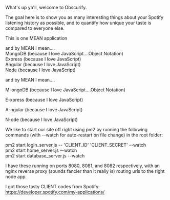 What's up ya'll, welcome to Obscurify.

The goal here is to show you as many interesting things about
your Spotify listening history as possible, and to quantify
how unique your taste is compared to everyone else.

This is one MEAN application

and by MEAN I mean....<br />
MongoDB (because I love JavaScript....Object Notation)<br />
Express (because I love JavaScript)<br />
Angular (because I love JavaScript)<br />
Node (because I love JavaScript)

and by MEAN I mean....

M-ongoDB (because I love JavaScript....Object Notation)

E-xpress (because I love JavaScript)

A-ngular (because I love JavaScript)

N-ode (because I love JavaScript)


We like to start our site off right using pm2
by running the following commands (with --watch for auto-restart on file change) in the root folder:

pm2 start login_server.js -- 'CLIENT_ID' 'CLIENT_SECRET' --watch<br />
pm2 start home_server.js --watch<br />
pm2 start database_server.js --watch<br />


I have these running on ports 8080, 8081, and 8082 respectively, with an nginx reverse proxy (sounds fancier than it really is) routing urls to the right node app.


I got those tasty CLIENT codes from Spotify:
https://developer.spotify.com/my-applications/

